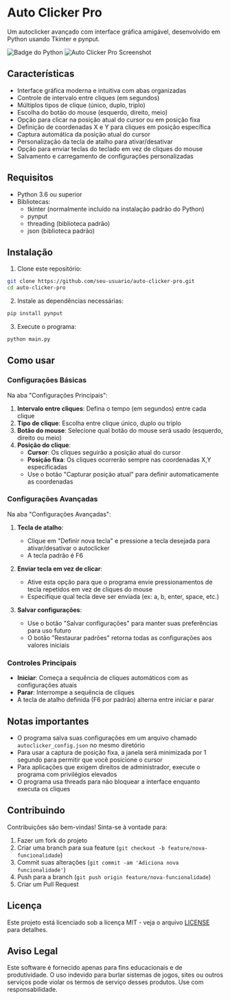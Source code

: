 # Auto Clicker Pro

Um autoclicker avançado com interface gráfica amigável, desenvolvido em Python usando Tkinter e pynput.

![Badge do Python](https://img.shields.io/badge/Python-3.10-blue.svg)
![Auto Clicker Pro Screenshot](https://api.placeholder.com/800/400)

## Características

- Interface gráfica moderna e intuitiva com abas organizadas
- Controle de intervalo entre cliques (em segundos)
- Múltiplos tipos de clique (único, duplo, triplo)
- Escolha do botão do mouse (esquerdo, direito, meio)
- Opção para clicar na posição atual do cursor ou em posição fixa
- Definição de coordenadas X e Y para cliques em posição específica
- Captura automática da posição atual do cursor
- Personalização da tecla de atalho para ativar/desativar
- Opção para enviar teclas do teclado em vez de cliques do mouse
- Salvamento e carregamento de configurações personalizadas

## Requisitos

- Python 3.6 ou superior
- Bibliotecas:
  - tkinter (normalmente incluído na instalação padrão do Python)
  - pynput
  - threading (biblioteca padrão)
  - json (biblioteca padrão)

## Instalação

1. Clone este repositório:
```bash
git clone https://github.com/seu-usuario/auto-clicker-pro.git
cd auto-clicker-pro
```

2. Instale as dependências necessárias:
```bash
pip install pynput
```

3. Execute o programa:
```bash
python main.py
```

## Como usar

### Configurações Básicas

Na aba "Configurações Principais":

1. **Intervalo entre cliques**: Defina o tempo (em segundos) entre cada clique
2. **Tipo de clique**: Escolha entre clique único, duplo ou triplo
3. **Botão do mouse**: Selecione qual botão do mouse será usado (esquerdo, direito ou meio)
4. **Posição do clique**:
   - **Cursor**: Os cliques seguirão a posição atual do cursor
   - **Posição fixa**: Os cliques ocorrerão sempre nas coordenadas X,Y especificadas
   - Use o botão "Capturar posição atual" para definir automaticamente as coordenadas

### Configurações Avançadas

Na aba "Configurações Avançadas":

1. **Tecla de atalho**:
   - Clique em "Definir nova tecla" e pressione a tecla desejada para ativar/desativar o autoclicker
   - A tecla padrão é F6

2. **Enviar tecla em vez de clicar**:
   - Ative esta opção para que o programa envie pressionamentos de tecla repetidos em vez de cliques do mouse
   - Especifique qual tecla deve ser enviada (ex: a, b, enter, space, etc.)

3. **Salvar configurações**:
   - Use o botão "Salvar configurações" para manter suas preferências para uso futuro
   - O botão "Restaurar padrões" retorna todas as configurações aos valores iniciais

### Controles Principais

- **Iniciar**: Começa a sequência de cliques automáticos com as configurações atuais
- **Parar**: Interrompe a sequência de cliques
- A tecla de atalho definida (F6 por padrão) alterna entre iniciar e parar

## Notas importantes

- O programa salva suas configurações em um arquivo chamado `autoclicker_config.json` no mesmo diretório
- Para usar a captura de posição fixa, a janela será minimizada por 1 segundo para permitir que você posicione o cursor
- Para aplicações que exigem direitos de administrador, execute o programa com privilégios elevados
- O programa usa threads para não bloquear a interface enquanto executa os cliques

## Contribuindo

Contribuições são bem-vindas! Sinta-se à vontade para:

1. Fazer um fork do projeto
2. Criar uma branch para sua feature (`git checkout -b feature/nova-funcionalidade`)
3. Commit suas alterações (`git commit -am 'Adiciona nova funcionalidade'`)
4. Push para a branch (`git push origin feature/nova-funcionalidade`)
5. Criar um Pull Request

## Licença

Este projeto está licenciado sob a licença MIT - veja o arquivo [LICENSE](LICENSE) para detalhes.

## Aviso Legal

Este software é fornecido apenas para fins educacionais e de produtividade. O uso indevido para burlar sistemas de jogos, sites ou outros serviços pode violar os termos de serviço desses produtos. Use com responsabilidade.

